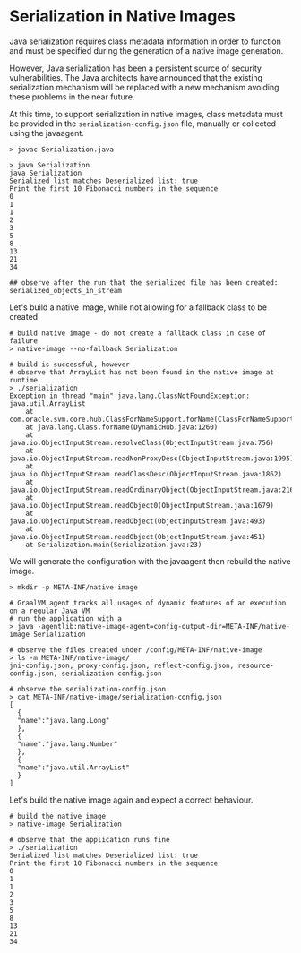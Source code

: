 # Serialization in Native Images

Java serialization requires class metadata information in order to function and must be specified during the generation of a native image generation.

However, Java serialization has been a persistent source of security vulnerabilities. 
The Java architects have announced that the existing serialization mechanism will be replaced with a new mechanism avoiding these problems in the near future.

At this time, to support serialization in native images, class metadata must be provided in the `serialization-config.json` file, manually or collected using the javaagent.

```shell
> javac Serialization.java 

> java Serialization
java Serialization 
Serialized list matches Deserialized list: true
Print the first 10 Fibonacci numbers in the sequence
0
1
1
2
3
5
8
13
21
34

## observe after the run that the serialized file has been created: serialized_objects_in_stream
```

Let's build a native image, while not allowing for a fallback class to be created
```shell
# build native image - do not create a fallback class in case of failure
> native-image --no-fallback Serialization

# build is successful, however
# observe that ArrayList has not been found in the native image at runtime
> ./serialization 
Exception in thread "main" java.lang.ClassNotFoundException: java.util.ArrayList
	at com.oracle.svm.core.hub.ClassForNameSupport.forName(ClassForNameSupport.java:60)
	at java.lang.Class.forName(DynamicHub.java:1260)
	at java.io.ObjectInputStream.resolveClass(ObjectInputStream.java:756)
	at java.io.ObjectInputStream.readNonProxyDesc(ObjectInputStream.java:1995)
	at java.io.ObjectInputStream.readClassDesc(ObjectInputStream.java:1862)
	at java.io.ObjectInputStream.readOrdinaryObject(ObjectInputStream.java:2169)
	at java.io.ObjectInputStream.readObject0(ObjectInputStream.java:1679)
	at java.io.ObjectInputStream.readObject(ObjectInputStream.java:493)
	at java.io.ObjectInputStream.readObject(ObjectInputStream.java:451)
	at Serialization.main(Serialization.java:23)
```

We will generate the configuration with the javaagent then rebuild the native image.
```shell
> mkdir -p META-INF/native-image

# GraalVM agent tracks all usages of dynamic features of an execution on a regular Java VM
# run the application with a 
> java -agentlib:native-image-agent=config-output-dir=META-INF/native-image Serialization

# observe the files created under /config/META-INF/native-image
> ls -m META-INF/native-image/
jni-config.json, proxy-config.json, reflect-config.json, resource-config.json, serialization-config.json

# observe the serialization-config.json
> cat META-INF/native-image/serialization-config.json 
[
  {
  "name":"java.lang.Long"
  },
  {
  "name":"java.lang.Number"
  },
  {
  "name":"java.util.ArrayList"
  }
]
```

Let's build the native image again and expect a correct behaviour.
```shell
# build the native image
> native-image Serialization

# observe that the application runs fine
> ./serialization 
Serialized list matches Deserialized list: true
Print the first 10 Fibonacci numbers in the sequence
0
1
1
2
3
5
8
13
21
34
```

